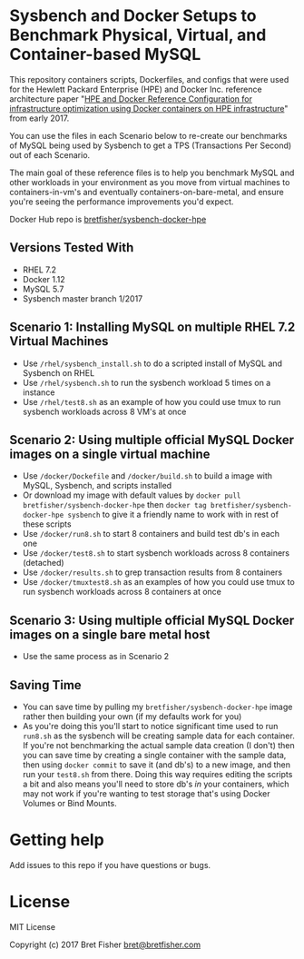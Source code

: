 Sysbench and Docker Setups to Benchmark Physical, Virtual, and Container-based MySQL
==============================

This repository containers scripts, Dockerfiles, and configs that were used for the Hewlett Packard Enterprise (HPE) and Docker Inc. reference architecture paper "[HPE and Docker Reference Configuration for infrastructure optimization using Docker containers on HPE infrastructure](http://d.pr/f/Zjv65z/1BuMbZ8p)" from early 2017.

You can use the files in each Scenario below to re-create our benchmarks of MySQL being used by Sysbench to get a TPS (Transactions Per Second) out of each Scenario.

The main goal of these reference files is to help you benchmark MySQL and other workloads in your environment as you move from virtual machines to containers-in-vm's and eventually containers-on-bare-metal, and ensure you're seeing the performance improvements you'd expect.

Docker Hub repo is [bretfisher/sysbench-docker-hpe](https://hub.docker.com/r/bretfisher/sysbench-docker-hpe/)

## Versions Tested With

  - RHEL 7.2
  - Docker 1.12
  - MySQL 5.7
  - Sysbench master branch 1/2017

## Scenario 1: Installing MySQL on multiple RHEL 7.2 Virtual Machines

  - Use `/rhel/sysbench_install.sh` to do a scripted install of MySQL and Sysbench on RHEL
  - Use `/rhel/sysbench.sh` to run the sysbench workload 5 times on a instance
  - Use `/rhel/test8.sh` as an example of how you could use tmux to run sysbench workloads across 8 VM's at once

## Scenario 2: Using multiple official MySQL Docker images on a single virtual machine

  - Use `/docker/Dockefile` and `/docker/build.sh` to build a image with MySQL, Sysbench, and scripts installed
  - Or download my image with default values by `docker pull bretfisher/sysbench-docker-hpe` then `docker tag bretfisher/sysbench-docker-hpe sysbench` to give it a friendly name to work with in rest of these scripts
  - Use `/docker/run8.sh` to start 8 containers and build test db's in each one
  - Use `/docker/test8.sh` to start sysbench workloads across 8 containers (detached)
  - Use `/docker/results.sh` to grep transaction results from 8 containers
  - Use `/docker/tmuxtest8.sh` as an examples of how you could use tmux to run sysbench workloads across 8 containers at once

## Scenario 3: Using multiple official MySQL Docker images on a single bare metal host

  - Use the same process as in Scenario 2

## Saving Time
  - You can save time by pulling my `bretfisher/sysbench-docker-hpe` image rather then building your own (if my defaults work for you)
  - As you're doing this you'll start to notice significant time used to run `run8.sh` as the sysbench will be creating sample data for each container. If you're not benchmarking the actual sample data creation (I don't) then you can save time by creating a single container with the sample data, then using `docker commit` to save it (and db's) to a new image, and then run your `test8.sh` from there. Doing this way requires editing the scripts a bit and also means you'll need to store db's *in* your containers, which may not work if you're wanting to test storage that's using Docker Volumes or Bind Mounts.

# Getting help

Add issues to this repo if you have questions or bugs.

# License

MIT License

Copyright (c) 2017 Bret Fisher bret@bretfisher.com
